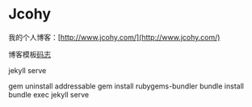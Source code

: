 # Jcohy

我的个人博客：[http://www.jcohy.com/](http://www.jcohy.com/)


博客模板[码志](https://github.com/mzlogin/mzlogin.github.io/blob/master/README.md)

jekyll serve

gem uninstall addressable
gem install rubygems-bundler
bundle install
bundle exec jekyll serve
